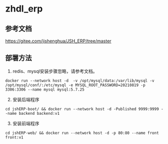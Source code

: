 # zhdl_erp


## 参考文档
https://gitee.com/jishenghua/JSH_ERP/tree/master

## 部署方法
1. redis、mysql安装步骤忽略，请参考文档。
```shell
docker run --network host -d  -v /opt/mysql/data:/var/lib/mysql -v /opt/mysql/conf/:/etc/mysql -e MYSQL_ROOT_PASSWORD=20210819 -p 3306:3306 --name mysql mysql:5.7.25
```
2. 安装后端程序
```shell
cd jshERP-boot/ && docker run --network host -d -Published 9999:9999 --name backend backend:v1
```
3. 安装前端程序
```shell
cd jshERP-web/ && docker run --network host -d -p 80:80 --name front front:v1
```


